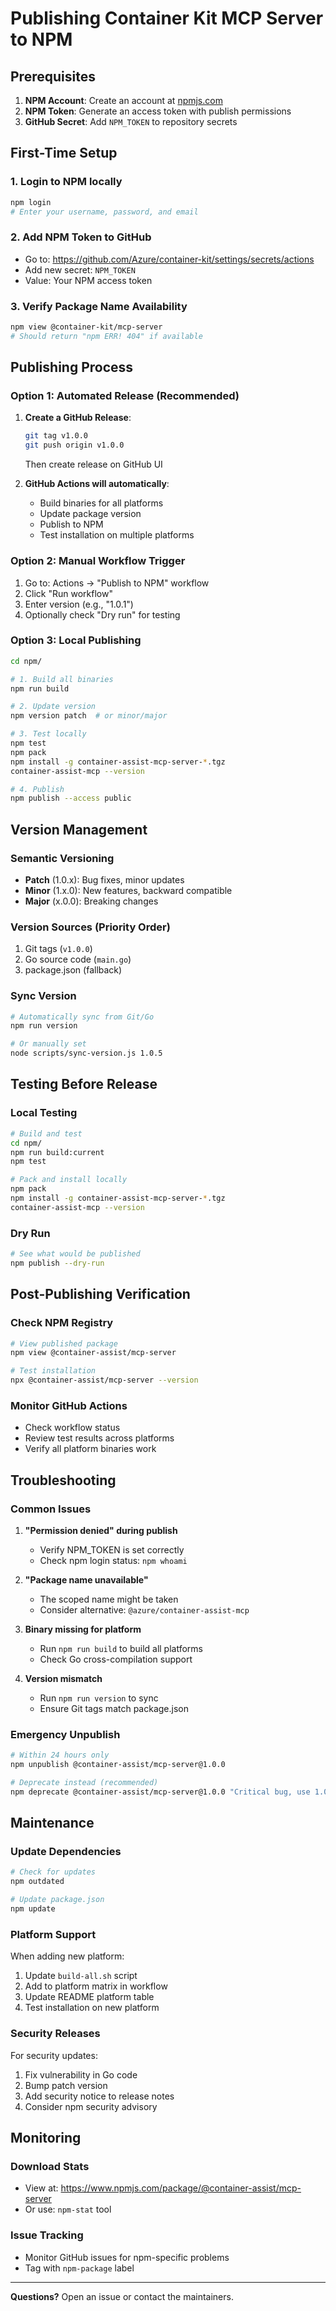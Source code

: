 # Publishing Container Kit MCP Server to NPM

## Prerequisites

1. **NPM Account**: Create an account at [npmjs.com](https://www.npmjs.com)
2. **NPM Token**: Generate an access token with publish permissions
3. **GitHub Secret**: Add `NPM_TOKEN` to repository secrets

## First-Time Setup

### 1. Login to NPM locally
```bash
npm login
# Enter your username, password, and email
```

### 2. Add NPM Token to GitHub
- Go to: https://github.com/Azure/container-kit/settings/secrets/actions
- Add new secret: `NPM_TOKEN`
- Value: Your NPM access token

### 3. Verify Package Name Availability
```bash
npm view @container-kit/mcp-server
# Should return "npm ERR! 404" if available
```

## Publishing Process

### Option 1: Automated Release (Recommended)

1. **Create a GitHub Release**:
   ```bash
   git tag v1.0.0
   git push origin v1.0.0
   ```
   Then create release on GitHub UI

2. **GitHub Actions will automatically**:
   - Build binaries for all platforms
   - Update package version
   - Publish to NPM
   - Test installation on multiple platforms

### Option 2: Manual Workflow Trigger

1. Go to: Actions → "Publish to NPM" workflow
2. Click "Run workflow"
3. Enter version (e.g., "1.0.1")
4. Optionally check "Dry run" for testing

### Option 3: Local Publishing

```bash
cd npm/

# 1. Build all binaries
npm run build

# 2. Update version
npm version patch  # or minor/major

# 3. Test locally
npm test
npm pack
npm install -g container-assist-mcp-server-*.tgz
container-assist-mcp --version

# 4. Publish
npm publish --access public
```

## Version Management

### Semantic Versioning
- **Patch** (1.0.x): Bug fixes, minor updates
- **Minor** (1.x.0): New features, backward compatible
- **Major** (x.0.0): Breaking changes

### Version Sources (Priority Order)
1. Git tags (`v1.0.0`)
2. Go source code (`main.go`)
3. package.json (fallback)

### Sync Version
```bash
# Automatically sync from Git/Go
npm run version

# Or manually set
node scripts/sync-version.js 1.0.5
```

## Testing Before Release

### Local Testing
```bash
# Build and test
cd npm/
npm run build:current
npm test

# Pack and install locally
npm pack
npm install -g container-assist-mcp-server-*.tgz
container-assist-mcp --version
```

### Dry Run
```bash
# See what would be published
npm publish --dry-run
```

## Post-Publishing Verification

### Check NPM Registry
```bash
# View published package
npm view @container-assist/mcp-server

# Test installation
npx @container-assist/mcp-server --version
```

### Monitor GitHub Actions
- Check workflow status
- Review test results across platforms
- Verify all platform binaries work

## Troubleshooting

### Common Issues

1. **"Permission denied" during publish**
   - Verify NPM_TOKEN is set correctly
   - Check npm login status: `npm whoami`

2. **"Package name unavailable"**
   - The scoped name might be taken
   - Consider alternative: `@azure/container-assist-mcp`

3. **Binary missing for platform**
   - Run `npm run build` to build all platforms
   - Check Go cross-compilation support

4. **Version mismatch**
   - Run `npm run version` to sync
   - Ensure Git tags match package.json

### Emergency Unpublish
```bash
# Within 24 hours only
npm unpublish @container-assist/mcp-server@1.0.0

# Deprecate instead (recommended)
npm deprecate @container-assist/mcp-server@1.0.0 "Critical bug, use 1.0.1"
```

## Maintenance

### Update Dependencies
```bash
# Check for updates
npm outdated

# Update package.json
npm update
```

### Platform Support
When adding new platform:
1. Update `build-all.sh` script
2. Add to platform matrix in workflow
3. Update README platform table
4. Test installation on new platform

### Security Releases
For security updates:
1. Fix vulnerability in Go code
2. Bump patch version
3. Add security notice to release notes
4. Consider npm security advisory

## Monitoring

### Download Stats
- View at: https://www.npmjs.com/package/@container-assist/mcp-server
- Or use: `npm-stat` tool

### Issue Tracking
- Monitor GitHub issues for npm-specific problems
- Tag with `npm-package` label

---

**Questions?** Open an issue or contact the maintainers.
